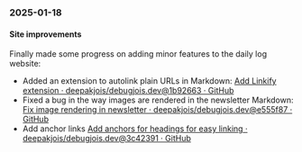 ### 2025-01-18
#### Site improvements
Finally made some progress on adding minor features to the daily log website:

- Added an extension to autolink plain URLs in Markdown: [Add Linkify extension · deepakjois/debugjois.dev@1b92663 · GitHub](https://github.com/deepakjois/debugjois.dev/commit/1b926637d6472c22aa47d4dca406c2a8f396521a)
- Fixed a bug in the way images are rendered in the newsletter Markdown: [Fix image rendering in newsletter · deepakjois/debugjois.dev@e555f87 · GitHub](https://github.com/deepakjois/debugjois.dev/commit/e555f8786792a03f0546b7c1a0046ed97a8f4405)
- Add anchor links [Add anchors for headings for easy linking · deepakjois/debugjois.dev@3c42391 · GitHub](https://github.com/deepakjois/debugjois.dev/commit/3c42391bfdfeb3a23014b2c57a3ec9e4007f6fba)

